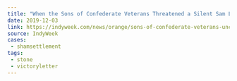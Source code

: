 ```yaml
---
title: "When the Sons of Confederate Veterans Threatened a Silent Sam Lawsuit They Couldn’t Possibly Win, UNC Surrendered Without a Fight"
date: 2019-12-03
link: https://indyweek.com/news/orange/sons-of-confederate-veterans-unc-board-of-governors-silent-sam/
source: IndyWeek
cases:
 - shamsettlement
tags:
 - stone
 - victoryletter
---
```

